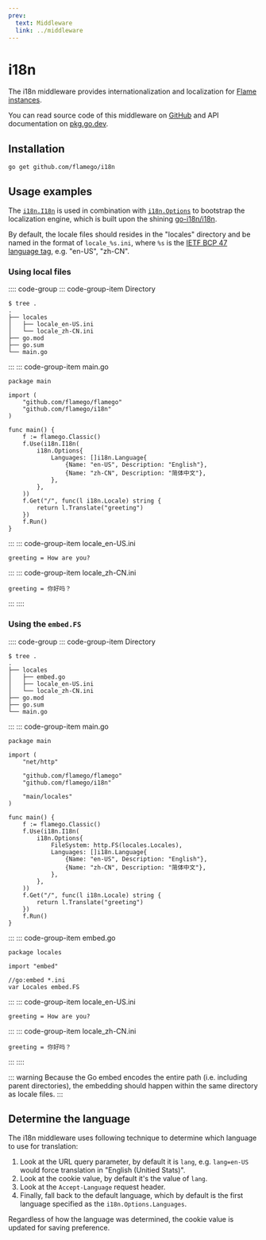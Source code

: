 ```yaml
---
prev:
  text: Middleware
  link: ../middleware
---
```


# i18n

The i18n middleware provides internationalization and localization for [Flame instances](../core-concepts.md#instances).

You can read source code of this middleware on [GitHub](https://github.com/flamego/i18n) and API documentation on [pkg.go.dev](https://pkg.go.dev/github.com/flamego/i18n?tab=doc).

## Installation

```:no-line-numbers
go get github.com/flamego/i18n
```

## Usage examples

The [`i18n.I18n`](https://pkg.go.dev/github.com/flamego/i18n#I18n) is used in combination with [`i18n.Options`](https://pkg.go.dev/github.com/flamego/i18n#Options) to bootstrap the localization engine, which is built upon the shining [go-i18n/i18n](https://github.com/go-i18n/i18n).

By default, the locale files should resides in the "locales" directory and be named in the format of `locale_%s.ini`, where `%s` is the [IETF BCP 47 language tag](https://en.wikipedia.org/wiki/IETF_language_tag), e.g. "en-US", "zh-CN".

### Using local files

:::: code-group
::: code-group-item Directory
```:no-line-numbers
$ tree .
.
├── locales
│   ├── locale_en-US.ini
│   └── locale_zh-CN.ini
├── go.mod
├── go.sum
└── main.go
```
:::
::: code-group-item main.go
```go:no-line-numbers
package main

import (
	"github.com/flamego/flamego"
	"github.com/flamego/i18n"
)

func main() {
	f := flamego.Classic()
	f.Use(i18n.I18n(
		i18n.Options{
			Languages: []i18n.Language{
				{Name: "en-US", Description: "English"},
				{Name: "zh-CN", Description: "简体中文"},
			},
		},
	))
	f.Get("/", func(l i18n.Locale) string {
		return l.Translate("greeting")
	})
	f.Run()
}
```
:::
::: code-group-item locale_en-US.ini
```ini:no-line-numbers
greeting = How are you?
```
:::
::: code-group-item locale_zh-CN.ini
```ini:no-line-numbers
greeting = 你好吗？
```
:::
::::

### Using the `embed.FS`

:::: code-group
::: code-group-item Directory
```:no-line-numbers
$ tree .
.
├── locales
│   ├── embed.go
│   ├── locale_en-US.ini
│   └── locale_zh-CN.ini
├── go.mod
├── go.sum
└── main.go
```
:::
::: code-group-item main.go
```go:no-line-numbers
package main

import (
	"net/http"

	"github.com/flamego/flamego"
	"github.com/flamego/i18n"

	"main/locales"
)

func main() {
	f := flamego.Classic()
	f.Use(i18n.I18n(
		i18n.Options{
			FileSystem: http.FS(locales.Locales),
			Languages: []i18n.Language{
				{Name: "en-US", Description: "English"},
				{Name: "zh-CN", Description: "简体中文"},
			},
		},
	))
	f.Get("/", func(l i18n.Locale) string {
		return l.Translate("greeting")
	})
	f.Run()
}
```
:::
::: code-group-item embed.go
```go:no-line-numbers
package locales

import "embed"

//go:embed *.ini
var Locales embed.FS
```
:::
::: code-group-item locale_en-US.ini
```ini:no-line-numbers
greeting = How are you?
```
:::
::: code-group-item locale_zh-CN.ini
```ini:no-line-numbers
greeting = 你好吗？
```
:::
::::

::: warning
Because the Go embed encodes the entire path (i.e. including parent directories), the embedding should happen within the same directory as locale files.
:::

## Determine the language

The i18n middleware uses following technique to determine which language to use for translation:

1. Look at the URL query parameter, by default it is `lang`, e.g. `lang=en-US` would force translation in "English (Unitied Stats)".
1. Look at the cookie value, by default it's the value of `lang`.
1. Look at the `Accept-Language` request header.
1. Finally, fall back to the default language, which by default is the first language specified as the `i18n.Options.Languages`.

Regardless of how the language was determined, the cookie value is updated for saving preference.
